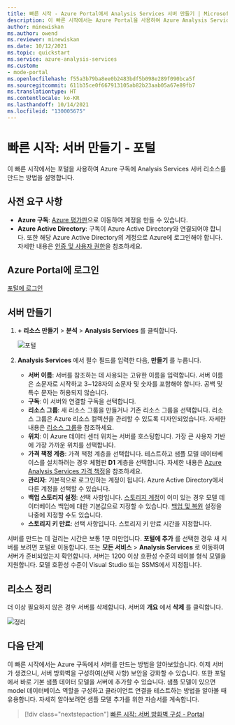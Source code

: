 ```yaml
---
title: 빠른 시작 - Azure Portal에서 Analysis Services 서버 만들기 | Microsoft Docs
description: 이 빠른 시작에서는 Azure Portal을 사용하여 Azure Analysis Services 서버 인스턴스를 만드는 방법을 설명합니다.
author: minewiskan
ms.author: owend
ms.reviewer: minewiskan
ms.date: 10/12/2021
ms.topic: quickstart
ms.service: azure-analysis-services
ms.custom:
- mode-portal
ms.openlocfilehash: f55a3b79ba8ee0b2483bdf5b098e289f090bca5f
ms.sourcegitcommit: 611b35ce0f667913105ab82b23aab05a67e89fb7
ms.translationtype: HT
ms.contentlocale: ko-KR
ms.lasthandoff: 10/14/2021
ms.locfileid: "130005675"
---
```

# <a name="quickstart-create-a-server---portal"></a>빠른 시작: 서버 만들기 - 포털

이 빠른 시작에서는 포털을 사용하여 Azure 구독에 Analysis Services 서버 리소스를 만드는 방법을 설명합니다.

## <a name="prerequisites"></a>사전 요구 사항 

* **Azure 구독**: [Azure 평가판](https://azure.microsoft.com/offers/ms-azr-0044p/)으로 이동하여 계정을 만들 수 있습니다.
* **Azure Active Directory**: 구독이 Azure Active Directory와 연결되어야 합니다. 또한 해당 Azure Active Directory의 계정으로 Azure에 로그인해야 합니다. 자세한 내용은 [인증 및 사용자 권한](analysis-services-manage-users.md)을 참조하세요.

## <a name="sign-in-to-the-azure-portal"></a>Azure Portal에 로그인 

[포털에 로그인](https://portal.azure.com)


## <a name="create-a-server"></a>서버 만들기

1. **+ 리소스 만들기** > **분석** > **Analysis Services** 를 클릭합니다.

    ![포털](./media/analysis-services-create-server/aas-create-server-portal.png)

2. **Analysis Services** 에서 필수 필드를 입력한 다음, **만들기** 를 누릅니다.
   
   * **서버 이름**: 서버를 참조하는 데 사용되는 고유한 이름을 입력합니다. 서버 이름은 소문자로 시작하고 3~128자의 소문자 및 숫자를 포함해야 합니다. 공백 및 특수 문자는 허용되지 않습니다.
   * **구독**: 이 서버와 연결할 구독을 선택합니다.
   * **리소스 그룹**: 새 리소스 그룹을 만들거나 기존 리소스 그룹을 선택합니다. 리소스 그룹은 Azure 리소스 컬렉션을 관리할 수 있도록 디자인되었습니다. 자세한 내용은 [리소스 그룹](../azure-resource-manager/management/overview.md)을 참조하세요.
   * **위치**: 이 Azure 데이터 센터 위치는 서버를 호스팅합니다. 가장 큰 사용자 기반에 가장 가까운 위치를 선택합니다.
   * **가격 책정 계층**: 가격 책정 계층을 선택합니다. 테스트하고 샘플 모델 데이터베이스를 설치하려는 경우 체험판 **D1** 계층을 선택합니다. 자세한 내용은 [Azure Analysis Services 가격 책정](https://azure.microsoft.com/pricing/details/analysis-services/)을 참조하세요. 
   * **관리자**: 기본적으로 로그인하는 계정이 됩니다. Azure Active Directory에서 다른 계정을 선택할 수 있습니다.
   * **백업 스토리지 설정**: 선택 사항입니다. [스토리지 계정](../storage/common/storage-introduction.md)이 이미 있는 경우 모델 데이터베이스 백업에 대한 기본값으로 지정할 수 있습니다. [백업 및 복원](analysis-services-backup.md) 설정을 나중에 지정할 수도 있습니다.
   * **스토리지 키 만료**: 선택 사항입니다. 스토리지 키 만료 시간을 지정합니다.

서버를 만드는 데 걸리는 시간은 보통 1분 미만입니다. **포털에 추가** 를 선택한 경우 새 서버를 보려면 포털로 이동합니다. 또는 **모든 서비스** > **Analysis Services** 로 이동하여 서버가 준비되었는지 확인합니다. 서버는 1200 이상 호환성 수준의 테이블 형식 모델을 지원합니다. 모델 호환성 수준이 Visual Studio 또는 SSMS에서 지정됩니다.

## <a name="clean-up-resources"></a>리소스 정리

더 이상 필요하지 않은 경우 서버를 삭제합니다. 서버의 **개요** 에서 **삭제** 를 클릭합니다. 

 ![정리](./media/analysis-services-create-server/aas-create-server-cleanup.png)


## <a name="next-steps"></a>다음 단계
이 빠른 시작에서는 Azure 구독에서 서버를 만드는 방법을 알아보았습니다. 이제 서버가 생겼으니, 서버 방화벽을 구성하여(선택 사항) 보안을 강화할 수 있습니다. 또한 포털에서 바로 기본 샘플 데이터 모델을 서버에 추가할 수 있습니다. 샘플 모델이 있으면 model 데이터베이스 역할을 구성하고 클라이언트 연결을 테스트하는 방법을 알아볼 때 유용합니다. 자세히 알아보려면 샘플 모델 추가를 위한 자습서를 계속합니다.

> [!div class="nextstepaction"]
> [빠른 시작: 서버 방화벽 구성 - Portal](analysis-services-qs-firewall.md)   
